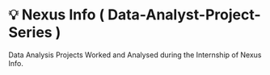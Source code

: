 # 💡 Nexus Info ( Data-Analyst-Project-Series )
Data Analysis Projects Worked and Analysed during the Internship of Nexus Info.
